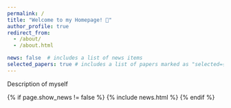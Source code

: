 ```yaml
---
permalink: /
title: "Welcome to my Homepage! 🚀"
author_profile: true
redirect_from: 
  - /about/
  - /about.html

news: false  # includes a list of news items
selected_papers: true # includes a list of papers marked as "selected={true}"
---
```


Description of myself

{% if page.show_news != false %}
  {% include news.html %}
{% endif %}